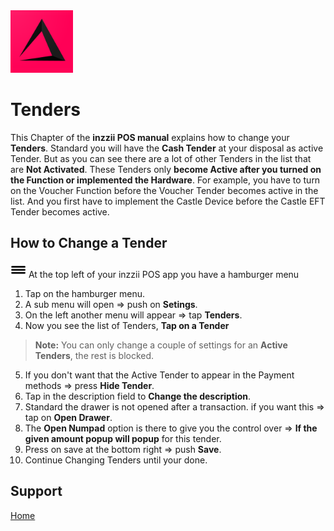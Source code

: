 <img src="../Assets/Pictures/play_store_512.png" alt="inzzii logo" width="100"/>

# Tenders
This Chapter of the **inzzii POS manual** explains how to change your **Tenders**. Standard you will have the **Cash Tender** at your disposal as active Tender. But as you can see there are a lot of other Tenders in the list that are **Not Activated**. These Tenders only **become Active after you turned on the Function or implemented the Hardware**.
For example, you have to turn on the Voucher Function before the Voucher Tender becomes active in the list. And you first have to implement the Castle Device before the Castle EFT Tender becomes active.

## How to Change a Tender

<img src="../Assets/Pictures/Hmenu.png" alt="hamburgermenu" width="25" height="25"/> At the top left of your inzzii POS app you have a hamburger menu 
1. Tap on the hamburger menu.
2. A sub menu will open => push on **Setings**.
3. On the left another menu will appear => tap **Tenders**. 
4. Now you see the list of Tenders, **Tap on a Tender**
> **Note:**  You can only change a couple of settings for an **Active Tenders**, the rest is blocked.
5. If you don't want that the Active Tender to appear in the Payment methods => press **Hide Tender**.
6. Tap in the description field to **Change the description**.
7. Standard the drawer is not opened after a transaction. if you want this => tap on **Open Drawer**.
8. The **Open Numpad** option is there to give you the control over => **If the given amount popup will popup** for this tender. 
9. Press on save at the bottom right => push **Save**.
10. Continue Changing Tenders until your done.

## Support
[Home](../index.md)

